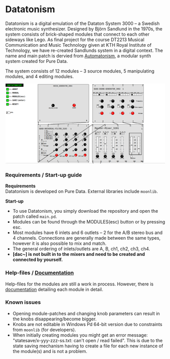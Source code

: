# Datatonism

Datatonism is a digital emulation of the Dataton System 3000 – a Swedish electronic music synthesizer. Designed by Björn Sandlund in the 1970s, the system consists of brick-shaped modules that connect to each other sideways like Lego. As final project for the course DT2213 Musical Communication and Music Technology given at KTH Royal Institute of Technology, we have re-created Sandlunds system in a digital context. The name and main patch is dervied from [Automatonism](https://www.automatonism.com/), a modular synth system created for Pure Data.

The system consists of 12 modules – 3 source modules, 5 manipulating modules, and 4 editing modules.

![Datatonism](images/example-patch.png)

### Requirements / Start-up guide
**Requirements** \
Datatonism is developed on Pure Data. External libraries include `moonlib`.

**Start-up**
- To use Datatonism, you simply download the repository and open the patch called `main.pd`.
- Modules can be found through the MODULES(esc) button or by pressing esc.
- Most modules have 6 inlets and 6 outlets – 2 for the A/B stereo bus and 4 channels. Connections are generally made between the same types, however it is also possible to mix and match.
- The general ordering of inlets/outlets are A, B, ch1, ch2, ch3, ch4.
- **[dac~] is not built in to the mixers and need to be created and connected by yourself.**


### Help-files / [Documentation](https://github.com/kx-shi/Datatonism/wiki)
Help-files for the modules are still a work in process. However, there is [documentation](https://github.com/kx-shi/Datatonism/wiki) detailing each module in detail.

### Known issues
- Opening module-patches and changing knob parameters can result in the knobs disappearing/become bigger.
- Knobs are not editable in Windows Pd 64-bit version due to constraints from `moonlib` (for developers).
- When initially creating modules you might get an error message: "statesave/x-yyy-zzz-ss.txt: can't open / read failed". This is due to the state saving mechanism having to create a file for each new instance of the module(s) and is not a problem.

